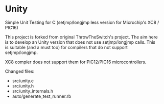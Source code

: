 Unity
=====

Simple Unit Testing for C (setjmp/longjmp less version for Microchip's XC8 / PIC16)

This project is forked from original ThrowTheSwitch's project.
The aim here is to develop an Unity version that does not use setjmp/longjmp calls.
This is suitable (and a must too) for compilers that do not support setjmp/longjmp.

XC8 compier does not support them for PIC12/PIC16 microcontrollers.

Changed files:
* src/unity.c
* src/unity.h
* src/unity_internals.h
* auto/generate_test_runner.rb
